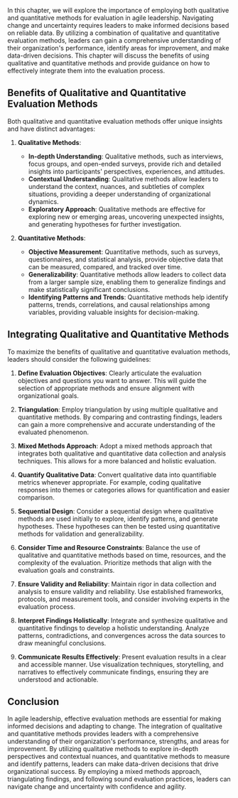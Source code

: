 
In this chapter, we will explore the importance of employing both qualitative and quantitative methods for evaluation in agile leadership. Navigating change and uncertainty requires leaders to make informed decisions based on reliable data. By utilizing a combination of qualitative and quantitative evaluation methods, leaders can gain a comprehensive understanding of their organization's performance, identify areas for improvement, and make data-driven decisions. This chapter will discuss the benefits of using qualitative and quantitative methods and provide guidance on how to effectively integrate them into the evaluation process.

Benefits of Qualitative and Quantitative Evaluation Methods
-----------------------------------------------------------

Both qualitative and quantitative evaluation methods offer unique insights and have distinct advantages:

1. **Qualitative Methods**:

   * **In-depth Understanding**: Qualitative methods, such as interviews, focus groups, and open-ended surveys, provide rich and detailed insights into participants' perspectives, experiences, and attitudes.
   * **Contextual Understanding**: Qualitative methods allow leaders to understand the context, nuances, and subtleties of complex situations, providing a deeper understanding of organizational dynamics.
   * **Exploratory Approach**: Qualitative methods are effective for exploring new or emerging areas, uncovering unexpected insights, and generating hypotheses for further investigation.
2. **Quantitative Methods**:

   * **Objective Measurement**: Quantitative methods, such as surveys, questionnaires, and statistical analysis, provide objective data that can be measured, compared, and tracked over time.
   * **Generalizability**: Quantitative methods allow leaders to collect data from a larger sample size, enabling them to generalize findings and make statistically significant conclusions.
   * **Identifying Patterns and Trends**: Quantitative methods help identify patterns, trends, correlations, and causal relationships among variables, providing valuable insights for decision-making.

Integrating Qualitative and Quantitative Methods
------------------------------------------------

To maximize the benefits of qualitative and quantitative evaluation methods, leaders should consider the following guidelines:

1. **Define Evaluation Objectives**: Clearly articulate the evaluation objectives and questions you want to answer. This will guide the selection of appropriate methods and ensure alignment with organizational goals.

2. **Triangulation**: Employ triangulation by using multiple qualitative and quantitative methods. By comparing and contrasting findings, leaders can gain a more comprehensive and accurate understanding of the evaluated phenomenon.

3. **Mixed Methods Approach**: Adopt a mixed methods approach that integrates both qualitative and quantitative data collection and analysis techniques. This allows for a more balanced and holistic evaluation.

4. **Quantify Qualitative Data**: Convert qualitative data into quantifiable metrics whenever appropriate. For example, coding qualitative responses into themes or categories allows for quantification and easier comparison.

5. **Sequential Design**: Consider a sequential design where qualitative methods are used initially to explore, identify patterns, and generate hypotheses. These hypotheses can then be tested using quantitative methods for validation and generalizability.

6. **Consider Time and Resource Constraints**: Balance the use of qualitative and quantitative methods based on time, resources, and the complexity of the evaluation. Prioritize methods that align with the evaluation goals and constraints.

7. **Ensure Validity and Reliability**: Maintain rigor in data collection and analysis to ensure validity and reliability. Use established frameworks, protocols, and measurement tools, and consider involving experts in the evaluation process.

8. **Interpret Findings Holistically**: Integrate and synthesize qualitative and quantitative findings to develop a holistic understanding. Analyze patterns, contradictions, and convergences across the data sources to draw meaningful conclusions.

9. **Communicate Results Effectively**: Present evaluation results in a clear and accessible manner. Use visualization techniques, storytelling, and narratives to effectively communicate findings, ensuring they are understood and actionable.

Conclusion
----------

In agile leadership, effective evaluation methods are essential for making informed decisions and adapting to change. The integration of qualitative and quantitative methods provides leaders with a comprehensive understanding of their organization's performance, strengths, and areas for improvement. By utilizing qualitative methods to explore in-depth perspectives and contextual nuances, and quantitative methods to measure and identify patterns, leaders can make data-driven decisions that drive organizational success. By employing a mixed methods approach, triangulating findings, and following sound evaluation practices, leaders can navigate change and uncertainty with confidence and agility.
